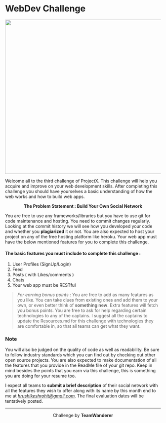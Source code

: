# WebDev Challenge

<img src = "https://quotefancy.com/media/wallpaper/1600x900/1700728-Linus-Torvalds-Quote-Talk-is-cheap-Show-me-the-code.jpg" width= "1000px" height="500px"/>


Welcome all to the third challenge of ProjectX. This challenge will help you acquire and improve on your web development skills. After
completing this challenge you should have yourselves a basic understanding of how the web works and how to build web apps.

<p align="center">
  <b>The Problem Statement :
  Build Your Own Social Network</b>
</p>

You are free to use any frameworks/libraries but you have to use git for code maintenance and hosting. You need to commit changes regularly. Looking at the commit history we 
will see how you developed your code and whether you <strong>plagiarized</strong> it or not. You are also expected to host your project on any of the free 
hosting platform like heroku. Your web app must have the below mentioned features for you to complete this challenge. 

#### The basic features you must include to complete this challenge :
1. User Profiles (SignUp/Login)
2. Feed
3. Posts ( with Likes/comments )
4. Chats
5. Your web app must be RESTful

> *For earning bonus points* : You are free to add as many features as you like. You can take clues from existing ones and add them to your own, or even better think of <strong>something new</strong>. 
Extra features will fetch you bonus points. You are free to ask for help regarding certain technologies to any of the captains. 
I suggest all the captains to update the Resources.md for this challenge with technologies 
they are comfortable in, so that all teams can get what they want.

### Note
You will also be judged on the quality of code as well as readability. Be sure to follow industry standards which you can find out by 
checking out other open source projects. You are also expected to make documentation of all the features that you provide in the 
ReadMe file of your git repo. Keep in mind besides the points that you earn via this challenge, this is something you are doing for 
your resume too. 

I expect all teams to <strong>submit a brief description</strong> of their social network with all the features they 
wish to offer along with its name by this month end to me at *hrushikeshrohit@gmail.com*. 
The final evaluation dates will be tentatively posted.

----------

<p align="center">
  Challenge by <strong>TeamWanderer</strong>
</p>
